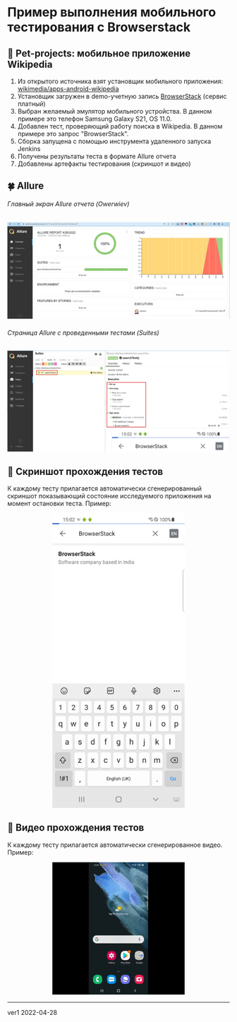 # Пример выполнения мобильного тестирования с Browserstack
## :unicorn: Pet-projects: мобильное приложение Wikipedia
1. Из открытого источника взят установщик мобильного приложения:  <a target="_blank" href="https://github.com/wikimedia/apps-android-wikipedia/releases/tag/latest">wikimedia/apps-android-wikipedia</a>
2. Установщик загружен в demo-учетную запись <a target="_blank" href="https://www.browserstack.com/">BrowserStack</a> (сервис платный)
3. Выбран желаемый эмулятор мобильного устройства. В данном примере это телефон Samsung Galaxy S21, OS 11.0.
4. Добавлен тест, проверяющий работу поиска в Wikipedia. В данном примере это запрос "BrowserStack".
5. Сборка запущена с помощью инструмента удаленного запуска Jenkins
6. Получены результаты теста в формате Allure отчета
7. Добавлены артефакты тестирования (скриншот и видео) 

## :four_leaf_clover: Allure 
###### Главный экран Allure отчета (Owerwiev)
<p align="center">
<img title="Allure Graphics" src="img/add_allure1.jpg"  width="1000" >
</p>

###### Страница Allure с проведенными тестами (Suites)
<p align="center">
<img title="Allure Graphics" src="img/add_allure2.jpg"  width="1000">
</p>

## :watermelon: Скриншот прохождения тестов
К каждому тесту прилагается автоматически сгенерированный скриншот показывающий состояние исследуемого приложения на момент остановки теста. Пример:
<p align="center">
  <img title="Screenshot" src="img/add_browserstack_com_Wiki_last_screen.png" width="300" alt="Screenshot">
</p>

## :watermelon: Видео прохождения тестов
К каждому тесту прилагается автоматически сгенерированное видео. Пример:
<p align="center">
  <img title="Video" src="img/add_browserstack_com_Wiki_video.gif"  width="300"  alt="Video">
</p>

-------
ver1 2022-04-28
